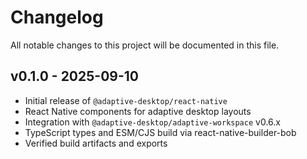 # Changelog

All notable changes to this project will be documented in this file.

## v0.1.0 - 2025-09-10

- Initial release of `@adaptive-desktop/react-native`
- React Native components for adaptive desktop layouts
- Integration with `@adaptive-desktop/adaptive-workspace` v0.6.x
- TypeScript types and ESM/CJS build via react-native-builder-bob
- Verified build artifacts and exports

